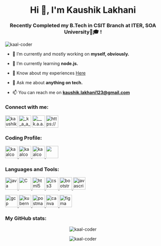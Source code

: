 <h1 align="center">Hi 👋, I'm Kaushik Lakhani</h1>
<h3 align="center">Recently Completed my B.Tech in CSIT Branch at ITER, SOA University🏫🎓 !</h3>

<p align="left"> <img src="https://komarev.com/ghpvc/?username=kaal-coder&label=Profile%20views&color=1c8b0e&style=flat" alt="kaal-coder" /> </p>

- 🔭 I’m currently and mostly working on **myself, obviously.**

- 🌱 I’m currently learning **node.js.**

- 📄 Know about my experiences [Here](https://drive.google.com/file/d/1WBPmEV6Gs_wLqGUR4jZJOC6_52LX_hNR/view?usp=sharing)

- 💬 Ask me about **anything on tech.**

- 📫 You can reach me on **kaushik.lakhani123@gmail.com**

<h3 align="left">Connect with me:</h3>
<p align="left">  

<a href="https://linkedin.com/in/kaushik-lakhani-08012001" target="blank"><img align="center" src="https://www.vectorlogo.zone/logos/linkedin/linkedin-tile.svg" alt="kaushik-lakhani-08012001" height="40" width="40" /></a>
<a href="https://twitter.com/_k_a_a_l" target="blank"><img align="center" src="https://www.vectorlogo.zone/logos/twitter/twitter-official.svg" alt="_k_a_a_l" height="40" width="40" /></a>
<a href="https://instagram.com/__k.a.a.l.__" target="blank"><img align="center" src="https://www.vectorlogo.zone/logos/instagram/instagram-icon.svg" alt="__k.a.a.l.__" height="40" width="40" /></a>
<a href="https://fb.com/https://www.facebook.com/people/kaushik-lakhani/100008225834590/" target="blank"><img align="center" src="https://www.vectorlogo.zone/logos/facebook/facebook-official.svg" alt="https://www.facebook.com/people/kaushik-lakhani/100008225834590/" height="40" width="40" /></a>

<h3 align="left">Coding Profile:</h3>

 <a href="https://auth.geeksforgeeks.org/user/kaalcoder" target="_blank" rel="noreferrer"> <img src="https://img.icons8.com/color/256/GeeksforGeeks.png" alt="kaalcoder" width="40" height="40"/> </a> <a href="https://www.codechef.com/users/kaalcoder" target="_blank" rel="noreferrer"> <img src="https://upload.vectorlogo.zone/logos/codechef/images/c0290608-3c6b-406c-90ef-86e9200f383a.svg" alt="kaalcoder" width="40" height="40"/> </a> <a href="https://www.hackerrank.com/kaalcoder" target="_blank" rel="noreferrer"> <img src="https://cdn.iconscout.com/icon/free/png-512/hackerrank-3521478-2944922.png?f=avif&w=256" alt="kaalcoder" width="40" height="40"/> </a> <a href="https://tryhackme.com/p/kaalcoder" target="_blank" rel="noreferrer"> <img src="https://tryhackme-images.s3.amazonaws.com/user-avatars/af7feb2c43a2c7d5f111b98ccbd15048.png" alt="" width="40" height="40"/> </a> 

</p>


<h3 align="left">Languages and Tools:</h3>
<p align="left">  <a href="https://www.java.com" target="_blank" rel="noreferrer"> <img src="https://www.vectorlogo.zone/logos/java/java-icon.svg" alt="java" width="40" height="40"/> </a> <a href="https://www.cprogramming.com/" target="_blank" rel="noreferrer"> <img src="https://cdn.iconscout.com/icon/free/png-512/c-58-1175247.png" alt="C" width="40" height="40"/> </a>  <a href="https://www.w3.org/html/" target="_blank" rel="noreferrer"> <img src="https://www.vectorlogo.zone/logos/w3_html5/w3_html5-icon.svg" alt="html5" width="40" height="40"/> </a> <a href="https://www.w3schools.com/css/" target="_blank" rel="noreferrer"> <img src="https://www.vectorlogo.zone/logos/w3_css/w3_css-icon.svg" alt="css3" width="40" height="40"/> </a> <a href="https://getbootstrap.com" target="_blank" rel="noreferrer"> <img src="https://www.vectorlogo.zone/logos/getbootstrap/getbootstrap-icon.svg" alt="bootstrap" width="40" height="40"/> </a>  <a href="https://devdocs.io/javascript/" target="_blank" rel="noreferrer"> <img src="https://www.vectorlogo.zone/logos/javascript/javascript-vertical.svg" alt="javascript" width="40" height="40"/> </a>

 <a href="https://cloud.google.com" target="_blank" rel="noreferrer"> <img src="https://www.vectorlogo.zone/logos/google_cloud/google_cloud-icon.svg" alt="gcp" width="40" height="40"/> </a> <a href="https://kubernetes.io" target="_blank" rel="noreferrer"> <img src="https://www.vectorlogo.zone/logos/kubernetes/kubernetes-icon.svg" alt="kubernetes" width="40" height="40"/> </a> <a href="https://postman.com" target="_blank" rel="noreferrer"> <img src="https://www.vectorlogo.zone/logos/getpostman/getpostman-icon.svg" alt="postman" width="40" height="40"/>  <a href="https://www.canva.com/" target="_blank" rel="noreferrer"> <img src="https://www.vectorlogo.zone/logos/canva/canva-icon.svg" alt="canva" width="40" height="40"/> </a> <a href="https://figma.com/" target="_blank" rel="noreferrer"> <img src="https://www.vectorlogo.zone/logos/figma/figma-icon.svg" alt="figma" width="40" height="40"/> </a></a> 

 </p>

<h3 align="left">My GitHub stats:</h3>

<p align="center"><img src="https://github-readme-stats.vercel.app/api?username=kaal-coder&theme=highcontrast&show_icons=true" alt="kaal-coder" />

<p align="center"><img src="http://github-readme-streak-stats.herokuapp.com?user=kaal-coder&theme=highcontrast&hide_border=false" alt ="kaal-coder" />
  
